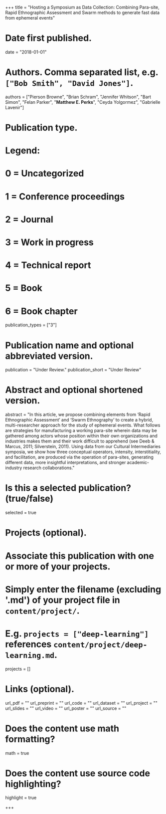 +++
title = "Hosting a Symposium as Data Collection: Combining Para-site, Rapid Ethnographic Assessment and Swarm methods to generate fast data from ephemeral events"

# Date first published.
date = "2018-01-01"

# Authors. Comma separated list, e.g. `["Bob Smith", "David Jones"]`.
authors = ["Pierson Browne", "Brian Schram", "Jennifer Whitson", "Bart Simon", "Felan Parker", "**Matthew E. Perks**", "Ceyda Yolgormez", "Gabrielle Lavenir"]

# Publication type.
# Legend:
# 0 = Uncategorized
# 1 = Conference proceedings
# 2 = Journal
# 3 = Work in progress
# 4 = Technical report
# 5 = Book
# 6 = Book chapter
publication_types = ["3"]

# Publication name and optional abbreviated version.
publication = "Under Review."
publication_short = "Under Review"

# Abstract and optional shortened version.
abstract = "In this article, we propose combining elements from ‘Rapid Ethnographic Assessment’ and ‘Swarm Ethnography’ to create a hybrid, multi-researcher approach for the study of ephemeral events. What follows are strategies for manufacturing a working para-site wherein data may be gathered among actors whose position within their own organizations and industries makes them and their work difficult to apprehend (see Deeb & Marcus, 2011; Silverstein, 2011). Using data from our Cultural Intermediaries symposia, we show how three conceptual operators, intensity, interstitiality, and facilitation, are produced via the operation of para-sites, generating different data, more insightful interpretations, and stronger academic-industry research collaborations."



# Is this a selected publication? (true/false)
selected = true

# Projects (optional).
#   Associate this publication with one or more of your projects.
#   Simply enter the filename (excluding '.md') of your project file in `content/project/`.
#   E.g. `projects = ["deep-learning"]` references `content/project/deep-learning.md`.
projects = []

# Links (optional).
url_pdf = ""
url_preprint = ""
url_code = ""
url_dataset = ""
url_project = ""
url_slides = ""
url_video = ""
url_poster = ""
url_source = ""



# Does the content use math formatting?
math = true

# Does the content use source code highlighting?
highlight = true



+++

